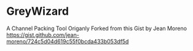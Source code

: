 # GreyWizard
A Channel Packing Tool
Origanly Forked from this Gist by Jean Moreno
https://gist.github.com/jean-moreno/724c5d04d619c55f0bcda433b053df5d
